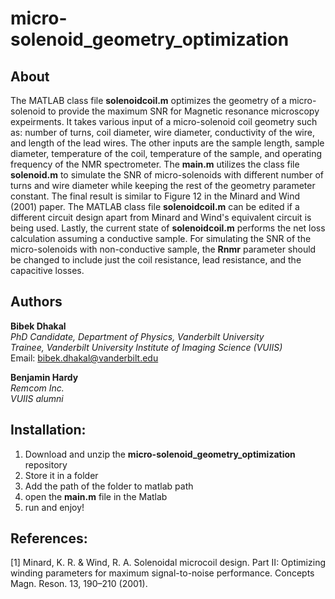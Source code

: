 # micro-solenoid_geometry_optimization

## About
The MATLAB class file **solenoidcoil.m** optimizes the geometry of a micro-solenoid to provide the maximum SNR for Magnetic resonance microscopy expeirments. It takes various input of a micro-solenoid coil geometry such as: number of turns, coil diameter, wire diameter, conductivity of the wire,  and length of the lead wires. The other inputs are the sample length, sample diameter, temperature of the coil, temperature of the sample, and operating frequency of the NMR spectrometer. The **main.m** utilizes the class file **solenoid.m** to simulate the SNR of micro-solenoids with different number of turns and wire diameter while keeping the rest of the geometry parameter constant. The final result is similar to Figure 12 in the Minard and Wind (2001) paper. The MATLAB class file **solenoidcoil.m** can be edited if a different circuit design apart from Minard and Wind's equivalent circuit is being used. Lastly, the current state of **solenoidcoil.m** performs the net loss calculation assuming a conductive sample. For simulating the SNR of the micro-solenoids with non-conductive sample, the **Rnmr** parameter should be changed to include just the coil resistance, lead resistance, and the capacitive losses. 

## Authors
**Bibek Dhakal**  
*PhD Candidate, Department of Physics, Vanderbilt University*  
*Trainee, Vanderbilt University Institute of Imaging Science (VUIIS)*  
Email: bibek.dhakal@vanderbilt.edu

**Benjamin Hardy**  
*Remcom Inc.*  
*VUIIS alumni*

## Installation:
1. Download and unzip the **micro-solenoid_geometry_optimization** repository
2. Store it in a folder
3. Add the path of the folder to matlab path
4. open the **main.m** file in the Matlab
5. run and enjoy!

## References: 
[1] Minard, K. R. & Wind, R. A. Solenoidal microcoil design. Part II: Optimizing winding parameters for maximum signal-to-noise performance. Concepts Magn. Reson. 13, 190–210 (2001).
